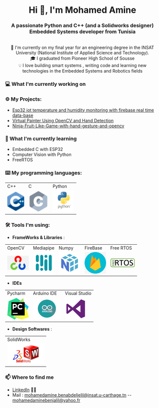 

<!--
### Hi there 👋
**mohamedamine99/mohamedamine99** is a ✨ _special_ ✨ repository because its `README.md` (this file) appears on your GitHub profile.

Here are some ideas to get you started:

- 🔭 I’m currently working on ...
- 🌱 I’m currently learning ...
- 👯 I’m looking to collaborate on ...
- 🤔 I’m looking for help with ...
- 💬 Ask me about ...
- 📫 How to reach me: ...
- 😄 Pronouns: ...
- ⚡ Fun fact: ...
-->

<h1 align="center">Hi 👋, I'm Mohamed Amine </h1>
<h3 align="center">A passionate Python and C++ (and a Solidworks designer) Embedded Systems developer from Tunisia</h3>


<p align="center">
  <br>
  🔬 I'm currently on my final year for an engineering degree in the INSAT University (National Institute of Applied Science and Technology).
  <br>
  🎓 I graduated from Pioneer High School of Sousse
  <br>
  💡 I love building smart systems , writing code and learning new technologies in the Embedded Systems and Robotics fields
  <br>
</p>


### 💻 What I'm currently working on

### ⚙️ My Projects:
* [Esp32 iot temperature and humidity monitoring with firebase real time data-base](https://github.com/mohamedamine99/esp32-iot-temperature-and-humidity-monitoring-with-firebase-real-time-data-base) 
* [Virtual Painter Using OpenCV and Hand Detection](https://github.com/mohamedamine99/Virtual-Painter-Using-OpenCV-and-Hand-Detection)
* [Ninja-Fruit-Like-Game-with-hand-gesture-and-opencv](https://github.com/mohamedamine99/Ninja-Fruit-Like-Game-with-hand-gesture-and-opencv)

### 📖 What I'm currently learning
- Embedded C with ESP32
- Computer Vision with Python
- FreeRTOS 

### ⌨️ My programming languages:
<!--
<p float="left">
  <img src="https://github.com/mohamedamine99/mohamedamine99/blob/main/Icons/Cpp.png" width="55" />
  &nbsp; &nbsp; &nbsp; &nbsp;
  <img src="https://github.com/mohamedamine99/mohamedamine99/blob/main/Icons/c_48x48.png" width="65" /> 
  &nbsp; &nbsp; &nbsp; &nbsp;   
  <img src="https://github.com/mohamedamine99/mohamedamine99/blob/main/Icons/python.png" width="8%" /> 
   &nbsp; &nbsp; &nbsp; &nbsp;
</p>
-->

<table>
  <tr>
    <td>C++</td>
     <td>C</td>
     <td>Python</td>
  </tr>
  <tr>
    <td><img src="https://github.com/mohamedamine99/mohamedamine99/blob/main/Icons/Cpp.png" width=55></td>
    <td><img src="https://github.com/mohamedamine99/mohamedamine99/blob/main/Icons/c_48x48.png" width=65></td>
    <td><img src="https://github.com/mohamedamine99/mohamedamine99/blob/main/Icons/python.png" width=70></td>
  </tr>
 </table>

### 🛠️ Tools I'm using:
 * **FrameWorks & Libraries** :
  <table>
  <tr>
     <td>OpenCV</td>
     <td>Mediapipe</td>
     <td>Numpy</td>
     <td>FireBase</td>
     <td>Free RTOS</td>
  </tr>
  <tr>
    <td><img src="https://github.com/mohamedamine99/mohamedamine99/blob/main/Icons/opencv%20logo.png" width=70></td>
    <td><img src="https://github.com/mohamedamine99/mohamedamine99/blob/main/Icons/t%C3%A9l%C3%A9chargement.png" width=70></td>
    <td><img src="https://github.com/mohamedamine99/mohamedamine99/blob/main/Icons/numpy%20logo.png" width=70></td>
    <td><img src="https://github.com/mohamedamine99/mohamedamine99/blob/main/Icons/firebase.png" width=70></td>
    <td><img src="https://github.com/mohamedamine99/mohamedamine99/blob/main/Icons/FreeRTOS.png" width=80></td>
  </tr>
 </table>

* **IDEs**  
<table>
  <tr>
    <td>Pycharm</td>
     <td>Arduino IDE</td>
     <td>Visual Studio</td>
  </tr>
  <tr>
    <td><img src="https://github.com/mohamedamine99/mohamedamine99/blob/main/Icons/PyCharm_Icon.png" width=70></td>
    <td><img src="https://github.com/mohamedamine99/mohamedamine99/blob/main/Icons/arduino%20ide%20icon.png" width=90></td>
    <td><img src="https://github.com/mohamedamine99/mohamedamine99/blob/main/Icons/VS.png" width=70></td>
  </tr>
 </table>
 
 
 * **Design Softwares** :
 <table>
  <tr>
    <td>SolidWorks</td>
  </tr>
  <tr>
    <td><img src="https://github.com/mohamedamine99/mohamedamine99/blob/main/Icons/solidworks%20logo.jpg" width=120></td>
  </tr>
 </table>

### 📫 Where to find me
- [LinkedIn](https://www.linkedin.com/in/mohamed-amine-ben-abdeljelil-86a41a1a9/) 👨💼
- Mail : mohamedamine.benabdeljelil@insat.u-carthage.tn -- mohamedaminebenjalil@yahoo.fr
